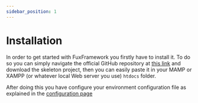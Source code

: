 ```yaml
---
sidebar_position: 1
---
```


# Installation

In order to get started with FuxFramework you firstly have to install it. To do so you can simply navigate the official
GitHub repository at [this link](https://github.com/mfusillo98/FuxFramework) and download the skeleton project, then you
can easily paste it in your MAMP or XAMPP (or whatever local Web server you use) `htdocs` folder.

After doing this you have configure your environment configuration file as explained in the [configuration page](./configuration)